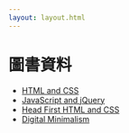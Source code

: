 ```yaml
---
layout: layout.html
---
```


# 圖書資料

- <a href="/HTML-and-CSS.md/">HTML and CSS</a>
- <a href="/JavaScript-and-jQuery.md/">JavaScript and jQuery</a>
- <a href="/Head-First-HTML-and-CSS.md/">Head First HTML and CSS</a>
- <a href="/Digital-Minimalism.md/">Digital Minimalism</a>
